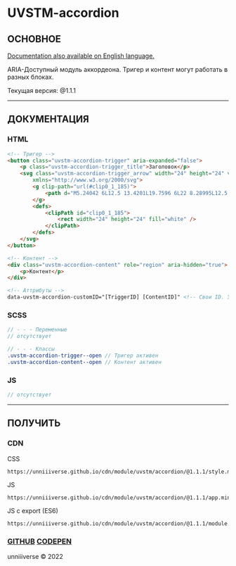 # UVSTM-accordion
## ОСНОВНОЕ
[Documentation also available on English language.](https://github.com/unniiiverse/uvstm-accordion/blob/main/README.md)

ARIA-Доступный модуль аккордеона. Тригер и контент могут работать в разных блоках.

Текущая версия: @1.1.1

<hr>

## ДОКУМЕНТАЦИЯ
### HTML
```html
<!-- Тригер -->
<button class="uvstm-accordion-trigger" aria-expanded="false">
    <p class="uvstm-accordion-trigger_title">Заголовок</p>
    <svg class="uvstm-accordion-trigger_arrow" width="24" height="24" viewBox="0 0 24 24" fill="none"
        xmlns="http://www.w3.org/2000/svg">
        <g clip-path="url(#clip0_1_185)">
            <path d="M5.24042 6L12.5 13.4201L19.7596 6L22 8.28995L12.5 18L3 8.28995L5.24042 6Z" fill="white" />
        </g>
        <defs>
            <clipPath id="clip0_1_185">
                <rect width="24" height="24" fill="white" />
            </clipPath>
        </defs>
    </svg>
</button>

<!-- Контент -->
<div class="uvstm-accordion-content" role="region" aria-hidden="true">
    <p>Контент</p>
</div>

<!-- Аттрибуты -->
data-uvstm-accordion-customID="[TriggerID] [ContentID]" <!-- Свои ID. Указывается в кнопке тригера, указывает какой контент открывает этот тригер.-->
```

### SCSS
```scss
// - - - Переменные
// отсутствует

// - - - Классы
.uvstm-accordion-trigger--open // Тригер активен
.uvstm-accordion-content--open // Контент активен
```

### JS
```js
// отсутствует
```

<hr>

## ПОЛУЧИТЬ
### CDN

CSS
```
https://unniiiverse.github.io/cdn/module/uvstm/accordion/@1.1.1/style.min.css
```

JS
```
https://unniiiverse.github.io/cdn/module/uvstm/accordion/@1.1.1/app.min.js
```

JS с export (ES6)
```
https://unniiiverse.github.io/cdn/module/uvstm/accordion/@1.1.1/module.min.js
```

### [GITHUB](https://github.com/unniiiverse/uvstm-accordion) [CODEPEN](https://codepen.io/unniiiverse/pen/abGpVoo)

unniiiverse ©️ 2022